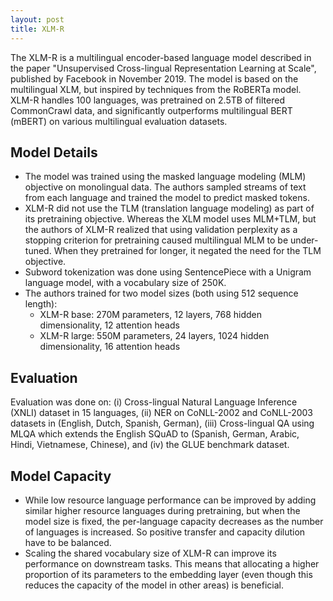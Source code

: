 ```yaml
---
layout: post
title: XLM-R
---
```


The XLM-R is a multilingual encoder-based language model described in the paper "Unsupervised Cross-lingual Representation Learning at Scale", published by Facebook in November 2019. The model is based on the multilingual XLM, but inspired by techniques from the RoBERTa model. XLM-R handles 100 languages, was pretrained on 2.5TB of filtered CommonCrawl data, and significantly outperforms multilingual BERT (mBERT) on various multilingual evaluation datasets.

## Model Details
* The model was trained using the masked language modeling (MLM) objective on monolingual data. The authors sampled streams of text from each language and trained the model to predict masked tokens. 
* XLM-R did not use the TLM (translation language modeling) as part of its pretraining objective. Whereas the XLM model uses MLM+TLM, but the authors of XLM-R realized that using validation perplexity as a stopping criterion for pretraining caused multilingual MLM to be under-tuned. When they pretrained for longer, it negated the need for the TLM objective.
* Subword tokenization was done using SentencePiece with a Unigram language model, with a vocabulary size of 250K.
* The authors trained for two model sizes (both using 512 sequence length):
   * XLM-R base: 270M parameters, 12 layers, 768 hidden dimensionality, 12 attention heads
   * XLM-R large: 550M parameters, 24 layers, 1024 hidden dimensionality, 16 attention heads

## Evaluation
Evaluation was done on: (i) Cross-lingual Natural Language Inference (XNLI) dataset in 15 languages, (ii) NER on CoNLL-2002 and CoNLL-2003 datasets in (English, Dutch, Spanish, German), (iii) Cross-lingual QA using MLQA which extends the English SQuAD to (Spanish, German, Arabic, Hindi, Vietnamese, Chinese), and (iv) the GLUE benchmark dataset.

## Model Capacity
* While low resource language performance can be improved by adding similar higher resource languages during pretraining, but when the model size is fixed, the per-language capacity decreases as the number of languages is increased. So positive transfer and capacity dilution have to be balanced. 
* Scaling the shared vocabulary size of XLM-R can improve its performance on downstream tasks. This means that allocating a higher proportion of its parameters to the embedding layer (even though this reduces the capacity of the model in other areas) is beneficial.
